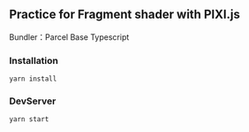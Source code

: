 ## Practice for Fragment shader with PIXI.js
Bundler：Parcel
Base Typescript

### Installation
``
yarn install
``

### DevServer
``
yarn start
``

